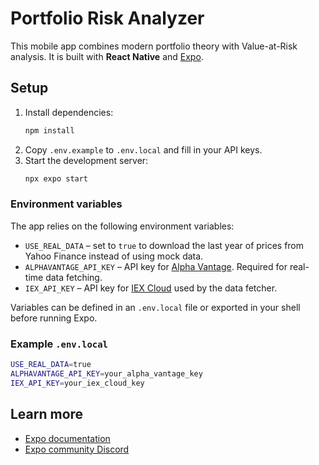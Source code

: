# Portfolio Risk Analyzer

This mobile app combines modern portfolio theory with Value-at-Risk analysis. It is built with **React Native** and [Expo](https://expo.dev).

## Setup

1. Install dependencies:
   ```bash
   npm install
   ```
2. Copy `.env.example` to `.env.local` and fill in your API keys.
3. Start the development server:
   ```bash
   npx expo start
   ```

### Environment variables

The app relies on the following environment variables:

- `USE_REAL_DATA` – set to `true` to download the last year of prices from Yahoo Finance instead of using mock data.
- `ALPHAVANTAGE_API_KEY` – API key for [Alpha Vantage](https://www.alphavantage.co/). Required for real-time data fetching.
- `IEX_API_KEY` – API key for [IEX Cloud](https://iexcloud.io/) used by the data fetcher.

Variables can be defined in an `.env.local` file or exported in your shell before running Expo.

### Example `.env.local`

```bash
USE_REAL_DATA=true
ALPHAVANTAGE_API_KEY=your_alpha_vantage_key
IEX_API_KEY=your_iex_cloud_key
```

## Learn more

- [Expo documentation](https://docs.expo.dev/)
- [Expo community Discord](https://chat.expo.dev)
